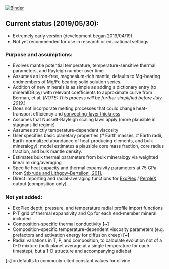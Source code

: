 [![Binder](https://mybinder.org/badge_logo.svg)](https://mybinder.org/v2/gh/camerianm/ExoEvo/master)


## Current status (2019/05/30):
* Extremely early version (development began 2019/04/19)
* Not yet recommended for use in research or educational settings

### Purpose and assumptions:
* Evolves mantle potential temperature, temperature-sensitive thermal parameters, and Rayleigh number over time
* Assumes an iron-free, magnesium-rich mantle; defaults to Mg-bearing endmembers of Mg/Fe bearing solid solution series.
* Addition of new minerals is as simple as adding a dictionary entry (to mineralDB.py) with relevant coefficients to approximate curve from Berman, et al. (*NOTE: This process will be further simplified before July 2019.*)
* Does not incorporate melting processes that could change heat-transport efficiency and [convecting-layer thickness](https://doi.org/10.1089/ast.2017.1695)
* Assumes that Nusselt-Rayleigh scaling laws apply (more plausible in stagnant-lid regime)
* Assumes strictly temperature-dependent viscosity
* User specifies basic planetary properties (# Earth masses, # Earth radii, Earth-normalized abundance of heat-producing elements, and bulk mineralogy); model estimates a plausible core mass fraction, core radius fraction, and bulk mantle density.
* Estimates bulk thermal parameters from bulk mineralogy via weighted linear mixing/averaging
* Specific heat capacity and thermal expansivity parameters at 75 GPa from [Stixrude and Lithgow-Bertelloni, 2011.](https://doi.org/10.1111/j.1365-246X.2010.04890.x)
* Direct importing and radial-averaging functions for [ExoPlex](https://github.com/CaymanUnterborn/ExoPlex) / [PerpleX](http://www.perplex.ethz.ch/) output (composition only)

### Not yet added:
   * ExoPlex depth, pressure, and temperature radial profile import functions
   * P-T grid of thermal expansivity and Cp for each end-member mineral included
   * Composition-specific thermal conductivity **[~]**
   * Composition-specific temperature-dependent viscosity parameters (e.g. prefactors and activation energy for diffusion creep) **[~]**
   * Radial variations in T, P, and composition, to calculate evolution not of a 0-D mixture (bulk planet average at a single temperature for each timestep), but a 1-D structure and accompanying adiabat

**[~]** = defaults to commonly-cited constant values for olivine
